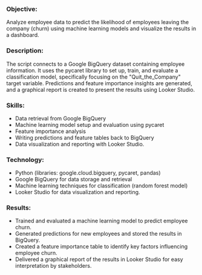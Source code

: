 ### Objective:
Analyze employee data to predict the likelihood of employees leaving the company (churn) using machine learning models and visualize the results in a dashboard.

### Description:
The script connects to a Google BigQuery dataset containing employee information. It uses the pycaret library to set up, train, and evaluate a classification model, specifically focusing on the "Quit_the_Company" target variable. Predictions and feature importance insights are generated, and a graphical report is created to present the results using Looker Studio.

### Skills:
- Data retrieval from Google BigQuery
- Machine learning model setup and evaluation using pycaret
- Feature importance analysis
- Writing predictions and feature tables back to BigQuery
- Data visualization and reporting with Looker Studio.

### Technology:
- Python (libraries: google.cloud.bigquery, pycaret, pandas)
- Google BigQuery for data storage and retrieval
- Machine learning techniques for classification (random forest model)
- Looker Studio for data visualization and reporting.

### Results:
- Trained and evaluated a machine learning model to predict employee churn.
- Generated predictions for new employees and stored the results in BigQuery.
- Created a feature importance table to identify key factors influencing employee churn.
- Delivered a graphical report of the results in Looker Studio for easy interpretation by stakeholders.
